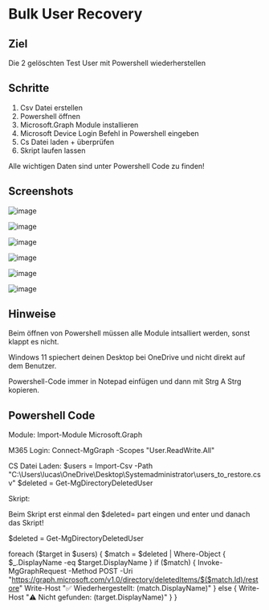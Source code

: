 # Bulk User Recovery

## Ziel 
Die 2 gelöschten Test User mit Powershell wiederherstellen

## Schritte
1. Csv Datei erstellen
2. Powershell öffnen
3. Microsoft.Graph Module installieren
4. Microsoft Device Login Befehl in Powershell eingeben
5. Cs Datei laden + überprüfen
6. Skript laufen lassen

Alle wichtigen Daten sind unter Powershell Code zu finden!


## Screenshots

![image](https://github.com/user-attachments/assets/bad1d381-cc6e-42d9-bd7e-ddb9676aa49d)

![image](https://github.com/user-attachments/assets/635b1b10-0e62-45c0-9756-36207a20ee3c)

![image](https://github.com/user-attachments/assets/3615ad8b-6b0a-4c4b-800b-631cea37930b)

![image](https://github.com/user-attachments/assets/b9e862aa-bbfb-48c5-aa5e-eb9ee634559d)

![image](https://github.com/user-attachments/assets/745ad83a-8f25-4524-91ce-58cca4e5d405)

![image](https://github.com/user-attachments/assets/de1a4a5a-084c-4978-9e32-ce51795ad1d5)

## Hinweise
Beim öffnen von Powershell müssen alle Module intsalliert werden, 
sonst klappt es nicht.

Windows 11 spiechert deinen Desktop bei OneDrive und nicht direkt auf dem Benutzer.

Powershell-Code immer in Notepad einfügen und dann mit Strg A Strg kopieren.



## Powershell Code
Module:
Import-Module Microsoft.Graph

M365 Login:
Connect-MgGraph -Scopes "User.ReadWrite.All"

CS Datei Laden:
$users = Import-Csv -Path "C:\Users\lucas\OneDrive\Desktop\Systemadministrator\users_to_restore.csv"
$deleted = Get-MgDirectoryDeletedUser

Skript:

Beim Skript erst einmal den $deleted= part eingen und enter und danach das Skript!

$deleted = Get-MgDirectoryDeletedUser

foreach ($target in $users) {
    $match = $deleted | Where-Object { $_.DisplayName -eq $target.DisplayName }
    if ($match) {
        Invoke-MgGraphRequest -Method POST -Uri "https://graph.microsoft.com/v1.0/directory/deletedItems/$($match.Id)/restore"
        Write-Host "✅ Wiederhergestellt: $($match.DisplayName)"
    } else {
        Write-Host "⚠️ Nicht gefunden: $($target.DisplayName)"
    }
}
